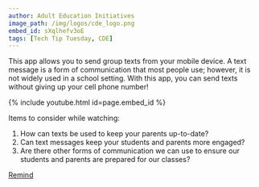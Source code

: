 ```yaml
---
author: Adult Education Initiatives
image_path: /img/logos/cde_logo.png
embed_id: sXqlhefv3oE
tags: [Tech Tip Tuesday, CDE]
---
```

This app allows you to send group texts from your mobile device.  A text message is a form of communication that most people use; however, it is not widely used in a school setting.  With this app, you can send texts without giving up your cell phone number!

{% include youtube.html id=page.embed_id %}

Items to consider while watching:

  1.  How can texts be used to keep your parents up-to-date?
  2.  Can text messages keep your students and parents more engaged?
  3.  Are there other forms of communication we can use to ensure our students and parents are prepared for our classes?

[Remind](https://www.remind.com/)